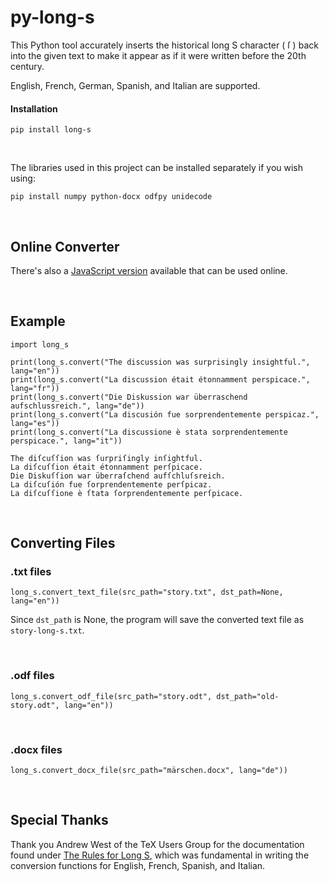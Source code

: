 # py-long-s
This Python tool accurately inserts the historical long S character (&nbsp;ſ&nbsp;) back into the given text to make it appear as if it were written before the 20th century.

English, French, German, Spanish, and Italian are supported.

#### Installation
```
pip install long-s
```
<br>

The libraries used in this project can be installed separately if you wish using:
```
pip install numpy python-docx odfpy unidecode
```

<br>

## Online Converter
There's also a [JavaScript version](https://github.com/travisgk/long-s-converter) available that can be used online.

<br>

## Example
```
import long_s

print(long_s.convert("The discussion was surprisingly insightful.", lang="en"))
print(long_s.convert("La discussion était étonnamment perspicace.", lang="fr"))
print(long_s.convert("Die Diskussion war überraschend aufschlussreich.", lang="de"))
print(long_s.convert("La discusión fue sorprendentemente perspicaz.", lang="es"))
print(long_s.convert("La discussione è stata sorprendentemente perspicace.", lang="it"))
```

```
The diſcuſſion was ſurpriſingly inſightful.
La diſcuſſion était étonnamment perſpicace.
Die Diskuſſion war überraſchend aufſchluſsreich.
La diſcuſión fue ſorprendentemente perſpicaz.
La diſcuſſione è ſtata ſorprendentemente perſpicace.
```

<br>

## Converting Files
### .txt files
```
long_s.convert_text_file(src_path="story.txt", dst_path=None, lang="en"))
```
Since `dst_path` is None, the program will save the converted text file as `story-long-s.txt`.

<br>

### .odf files
```
long_s.convert_odf_file(src_path="story.odt", dst_path="old-story.odt", lang="en"))
```

<br>

### .docx files
```
long_s.convert_docx_file(src_path="märschen.docx", lang="de"))
```

<br>

## Special Thanks

Thank you Andrew West of the TeX Users Group for the documentation found under [The Rules for Long S](https://www.tug.org/TUGboat/tb32-1/tb100west.pdf), which was fundamental in writing the conversion functions for English, French, Spanish, and Italian. 
